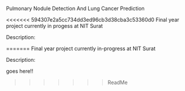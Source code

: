 Pulmonary Nodule Detection And Lung Cancer Prediction

<<<<<<< 594307e2a5cc734dd3ed96cb3d38cba3c53360d0
Final year project currently in progess at NIT Surat

Description:


=======
Final year project currently in-progress at NIT Surat

Description:

goes here!!
>>>>>>> ReadMe
